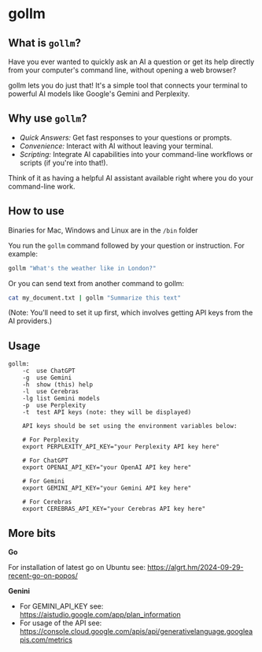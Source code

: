 # gollm

## What is `gollm`?

Have you ever wanted to quickly ask an AI a question or get its help directly from your computer's command line, without opening a web browser?

gollm lets you do just that! It's a simple tool that connects your terminal to powerful AI models like Google's Gemini and Perplexity.

## Why use `gollm`?

*   *Quick Answers:* Get fast responses to your questions or prompts.
*   *Convenience:* Interact with AI without leaving your terminal.
*   *Scripting:* Integrate AI capabilities into your command-line workflows or scripts (if you're into that!).

Think of it as having a helpful AI assistant available right where you do your command-line work.

## How to use

Binaries for Mac, Windows and Linux are in the `/bin` folder

You run the `gollm` command followed by your question or instruction. For example:

```bash
gollm "What's the weather like in London?"
```

Or you can send text from another command to gollm:

```bash
cat my_document.txt | gollm "Summarize this text"
```

(Note: You'll need to set it up first, which involves getting API keys from the AI providers.)

## Usage

```
gollm:
	-c	use ChatGPT
	-g	use Gemini
	-h	show (this) help
	-l	use Cerebras
	-lg	list Gemini models
	-p	use Perplexity
	-t	test API keys (note: they will be displayed)

	API keys should be set using the environment variables below:

	# For Perplexity
	export PERPLEXITY_API_KEY="your Perplexity API key here"

	# For ChatGPT
	export OPENAI_API_KEY="your OpenAI API key here"

	# For Gemini
	export GEMINI_API_KEY="your Gemini API key here"

	# For Cerebras
	export CEREBRAS_API_KEY="your Cerebras API key here"

```

## More bits

**Go**

For installation of latest go on Ubuntu see: https://algrt.hm/2024-09-29-recent-go-on-popos/

**Genini**

- For GEMINI_API_KEY see: https://aistudio.google.com/app/plan_information
- For usage of the API see: https://console.cloud.google.com/apis/api/generativelanguage.googleapis.com/metrics

